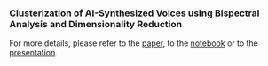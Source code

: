 ### Clusterization of AI-Synthesized Voices using Bispectral Analysis and Dimensionality Reduction

For more details, please refer to the [paper](), to the [notebook](https://github.com/AlmeidaAlin3/AI-Synthesized_Voices_Clusterization/blob/main/colab_notebook/Clusterization%20of%20AI-Synthesized%20Voices%20-%20Aline%20Gabriel%20de%20Almeida.ipynb) or to the [presentation]().
